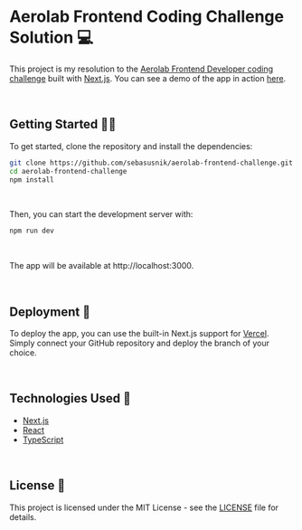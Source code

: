 # Aerolab Frontend Coding Challenge Solution 💻

This project is my resolution to the [Aerolab Frontend Developer coding challenge](https://github.com/Aerolab/frontend-developer-coding-challenge) built with [Next.js](https://nextjs.org/). You can see a demo of the app in action [here](https://aerolab-frontend-challenge-sebasusnik.vercel.app/).

<br/>

## Getting Started 👨‍💻

To get started, clone the repository and install the dependencies:

```bash
git clone https://github.com/sebasusnik/aerolab-frontend-challenge.git
cd aerolab-frontend-challenge
npm install
```

<br/>

Then, you can start the development server with:

```bash
npm run dev
```

<br/>

The app will be available at http://localhost:3000.

<br/>

## Deployment 🚀

To deploy the app, you can use the built-in Next.js support for [Vercel](https://vercel.com/). Simply connect your GitHub repository and deploy the branch of your choice.

<br/>

## Technologies Used 🧱

- [Next.js](https://nextjs.org/)
- [React](https://reactjs.org/)
- [TypeScript](https://www.typescriptlang.org/)

<br/>

## License 📜

This project is licensed under the MIT License - see the [LICENSE](LICENSE) file for details.
